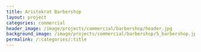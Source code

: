 ```yaml
---
title: Aristokrat Barbershop
layout: project
categories: commercial
header_image: /image/projects/commercial/barbershop/header.jpg
background_image: /image/projects/commercial/barbershop/5_barbershop.jpg
permalink: /:categories/:title
---
```

